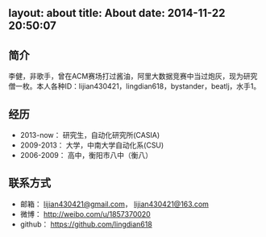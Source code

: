 layout: about
title: About
date: 2014-11-22 20:50:07
---

## 简介
李健，非歌手，曾在ACM赛场打过酱油，阿里大数据竞赛中当过炮灰，现为研究僧一枚。本人各种ID：lijian430421，lingdian618，bystander，beatlj，水手1。


## 经历
- 2013-now：		研究生，自动化研究所(CASIA)
- 2009-2013：	大学，中南大学自动化系(CSU)
- 2006-2009：	高中，衡阳市八中（衡八）

## 联系方式
- 邮箱：		lijian430421@gmail.com， lijian430421@163.com
- 微博：		http://weibo.com/u/1857370020
- github：	https://github.com/lingdian618